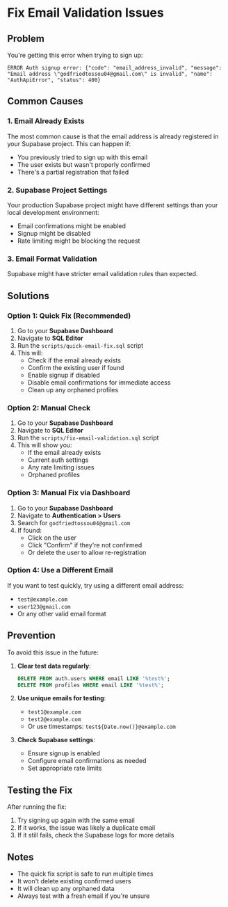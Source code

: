 # Fix Email Validation Issues

## Problem
You're getting this error when trying to sign up:
```
ERROR Auth signup error: {"code": "email_address_invalid", "message": "Email address \"godfriedtossou04@gmail.com\" is invalid", "name": "AuthApiError", "status": 400}
```

## Common Causes

### 1. Email Already Exists
The most common cause is that the email address is already registered in your Supabase project. This can happen if:
- You previously tried to sign up with this email
- The user exists but wasn't properly confirmed
- There's a partial registration that failed

### 2. Supabase Project Settings
Your production Supabase project might have different settings than your local development environment:
- Email confirmations might be enabled
- Signup might be disabled
- Rate limiting might be blocking the request

### 3. Email Format Validation
Supabase might have stricter email validation rules than expected.

## Solutions

### Option 1: Quick Fix (Recommended)
1. Go to your **Supabase Dashboard**
2. Navigate to **SQL Editor**
3. Run the `scripts/quick-email-fix.sql` script
4. This will:
   - Check if the email already exists
   - Confirm the existing user if found
   - Enable signup if disabled
   - Disable email confirmations for immediate access
   - Clean up any orphaned profiles

### Option 2: Manual Check
1. Go to your **Supabase Dashboard**
2. Navigate to **SQL Editor**
3. Run the `scripts/fix-email-validation.sql` script
4. This will show you:
   - If the email already exists
   - Current auth settings
   - Any rate limiting issues
   - Orphaned profiles

### Option 3: Manual Fix via Dashboard
1. Go to your **Supabase Dashboard**
2. Navigate to **Authentication > Users**
3. Search for `godfriedtossou04@gmail.com`
4. If found:
   - Click on the user
   - Click "Confirm" if they're not confirmed
   - Or delete the user to allow re-registration

### Option 4: Use a Different Email
If you want to test quickly, try using a different email address:
- `test@example.com`
- `user123@gmail.com`
- Or any other valid email format

## Prevention
To avoid this issue in the future:

1. **Clear test data regularly**:
   ```sql
   DELETE FROM auth.users WHERE email LIKE '%test%';
   DELETE FROM profiles WHERE email LIKE '%test%';
   ```

2. **Use unique emails for testing**:
   - `test1@example.com`
   - `test2@example.com`
   - Or use timestamps: `test${Date.now()}@example.com`

3. **Check Supabase settings**:
   - Ensure signup is enabled
   - Configure email confirmations as needed
   - Set appropriate rate limits

## Testing the Fix
After running the fix:
1. Try signing up again with the same email
2. If it works, the issue was likely a duplicate email
3. If it still fails, check the Supabase logs for more details

## Notes
- The quick fix script is safe to run multiple times
- It won't delete existing confirmed users
- It will clean up any orphaned data
- Always test with a fresh email if you're unsure
